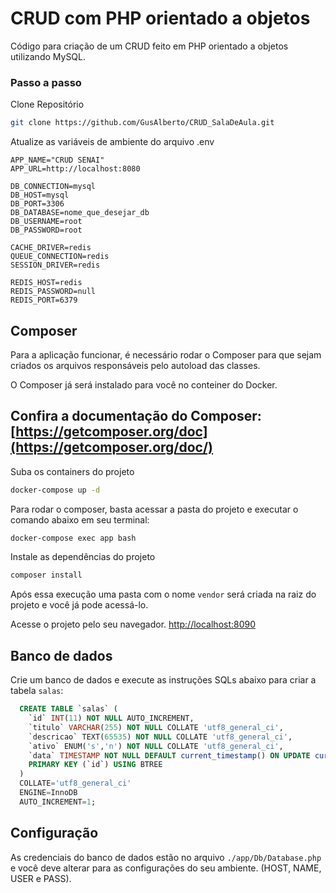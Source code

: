 # CRUD com PHP orientado a objetos
Código para criação de um CRUD feito em PHP orientado a objetos utilizando MySQL.


### Passo a passo
Clone Repositório
```sh
git clone https://github.com/GusAlberto/CRUD_SalaDeAula.git
```

Atualize as variáveis de ambiente do arquivo .env
```dosini
APP_NAME="CRUD SENAI"
APP_URL=http://localhost:8080

DB_CONNECTION=mysql
DB_HOST=mysql
DB_PORT=3306
DB_DATABASE=nome_que_desejar_db
DB_USERNAME=root
DB_PASSWORD=root

CACHE_DRIVER=redis
QUEUE_CONNECTION=redis
SESSION_DRIVER=redis

REDIS_HOST=redis
REDIS_PASSWORD=null
REDIS_PORT=6379
```

## Composer
Para a aplicação funcionar, é necessário rodar o Composer para que sejam criados os arquivos responsáveis pelo autoload das classes.


O Composer já será instalado para você no conteiner do Docker.

Confira a documentação do Composer:
[https://getcomposer.org/doc](https://getcomposer.org/doc/)
--
Suba os containers do projeto
```sh
docker-compose up -d
```

Para rodar o composer, basta acessar a pasta do projeto e executar o comando abaixo em seu terminal:
```sh
docker-compose exec app bash
```

Instale as dependências do projeto
```sh
composer install
```
Após essa execução uma pasta com o nome `vendor` será criada na raiz do projeto e você já pode acessá-lo.

Acesse o projeto pelo seu navegador.
[http://localhost:8090](http://localhost:8090)


## Banco de dados
Crie um banco de dados e execute as instruções SQLs abaixo para criar a tabela `salas`:
```sql
  CREATE TABLE `salas` (
  	`id` INT(11) NOT NULL AUTO_INCREMENT,
  	`titulo` VARCHAR(255) NOT NULL COLLATE 'utf8_general_ci',
  	`descricao` TEXT(65535) NOT NULL COLLATE 'utf8_general_ci',
  	`ativo` ENUM('s','n') NOT NULL COLLATE 'utf8_general_ci',
  	`data` TIMESTAMP NOT NULL DEFAULT current_timestamp() ON UPDATE current_timestamp(),
  	PRIMARY KEY (`id`) USING BTREE
  )
  COLLATE='utf8_general_ci'
  ENGINE=InnoDB
  AUTO_INCREMENT=1;
```

## Configuração
As credenciais do banco de dados estão no arquivo `./app/Db/Database.php` e você deve alterar para as configurações do seu ambiente. 
(HOST, NAME, USER e PASS).
